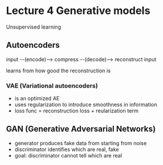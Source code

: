# Lecture 4 Generative models

Unsupervised learning

## Autoencoders

input --(encode)--> compress --(decode)--> reconstruct input

learns from how good the reconstruction is

### VAE (Variational autoencoders)

- is an optimized AE
- uses regularization to introduce smoothness in information
- loss func = reconstruction loss + reularization term

## GAN (Generative Adversarial Networks)

- generator produces fake data from starting from noise
- discriminator identifies which are real, fake
- goal: discriminator cannot tell which are real

